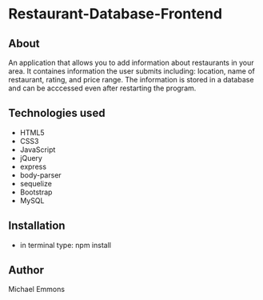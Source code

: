 # Restaurant-Database-Frontend

## About
An application that allows you to add information about restaurants in your area. It containes information the user submits including:
location, name of restaurant, rating, and price range. The information is stored in a database and can be acccessed even after restarting
the program.

## Technologies used

- HTML5
- CSS3 
- JavaScript
- jQuery
- express
- body-parser
- sequelize
- Bootstrap
- MySQL


## Installation

- in terminal type: npm install


## Author
Michael Emmons

